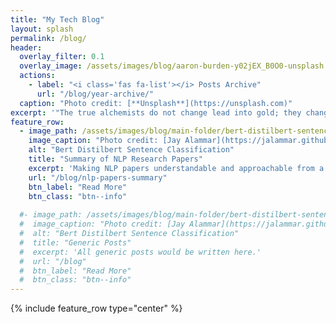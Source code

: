 ```yaml
---
title: "My Tech Blog"
layout: splash
permalink: /blog/
header:
  overlay_filter: 0.1
  overlay_image: /assets/images/blog/aaron-burden-y02jEX_B0O0-unsplash.jpg
  actions:
    - label: "<i class='fas fa-list'></i> Posts Archive"
      url: "/blog/year-archive/"
  caption: "Photo credit: [**Unsplash**](https://unsplash.com)"
excerpt: '"The true alchemists do not change lead into gold; they change the world into words." ― William H. Gass'  
feature_row:
  - image_path: /assets/images/blog/main-folder/bert-distilbert-sentence-classification.png
    image_caption: "Photo credit: [Jay Alammar](https://jalammar.github.io/)"
    alt: "Bert Distilbert Sentence Classification"
    title: "Summary of NLP Research Papers"
    excerpt: 'Making NLP papers understandable and approachable from a beginner standpoint in under 5 minutes read.'
    url: "/blog/nlp-papers-summary"
    btn_label: "Read More"
    btn_class: "btn--info"
    
  #- image_path: /assets/images/blog/main-folder/bert-distilbert-sentence-classification.png
  #  image_caption: "Photo credit: [Jay Alammar](https://jalammar.github.io/)"
  #  alt: "Bert Distilbert Sentence Classification"
  #  title: "Generic Posts"
  #  excerpt: 'All generic posts would be written here.'
  #  url: "/blog"
  #  btn_label: "Read More"
  #  btn_class: "btn--info"    
---
```


{% include feature_row type="center" %}